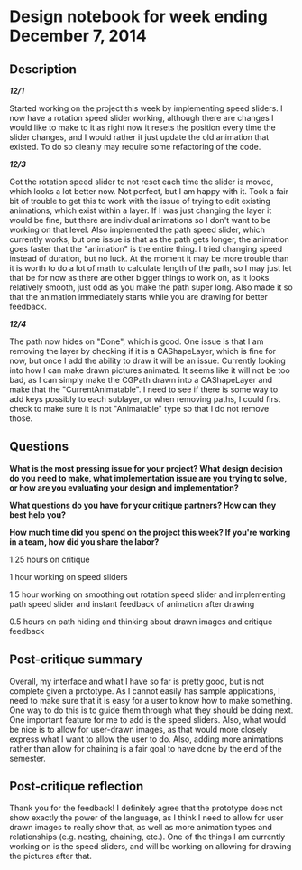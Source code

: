 # Design notebook for week ending December 7, 2014

## Description

***12/1***

Started working on the project this week by implementing speed sliders. I now have a rotation speed slider working, although there are changes I would like to make to it as right now it resets the position every time the slider changes, and I would rather it just update the old animation that existed. To do so cleanly may require some refactoring of the code.

***12/3***

Got the rotation speed slider to not reset each time the slider is moved, which looks a lot better now. Not perfect, but I am happy with it. Took a fair bit of trouble to get this to work with the issue of trying to edit existing animations, which exist within a layer. If I was just changing the layer it would be fine, but there are individual animations so I don't want to be working on that level. Also implemented the path speed slider, which currently works, but one issue is that as the path gets longer, the animation goes faster that the "animation" is the entire thing. I tried changing speed instead of duration, but no luck. At the moment it may be more trouble than it is worth to do a lot of math to calculate length of the path, so I may just let that be for now as there are other bigger things to work on, as it looks relatively smooth, just odd as you make the path super long. Also made it so that the animation immediately starts while you are drawing for better feedback. 

***12/4***

The path now hides on "Done", which is good. One issue is that I am removing the layer by checking if it is a CAShapeLayer, which is fine for now, but once I add the ability to draw it will be an issue. Currently looking into how I can make drawn pictures animated. It seems like it will not be too bad, as I can simply make the CGPath drawn into a CAShapeLayer and make that the "CurrentAnimatable". I need to see if there is some way to add keys possibly to each sublayer, or when removing paths, I could first check to make sure it is not "Animatable" type so that I do not remove those.

## Questions

**What is the most pressing issue for your project? What design decision do
you need to make, what implementation issue are you trying to solve, or how
are you evaluating your design and implementation?**

**What questions do you have for your critique partners? How can they best help
you?**

**How much time did you spend on the project this week? If you're working in a
team, how did you share the labor?**

1.25 hours on critique

1 hour working on speed sliders

1.5 hour working on smoothing out rotation speed slider and implementing path speed slider and instant feedback of animation after drawing

0.5 hours on path hiding and thinking about drawn images and critique feedback

## Post-critique summary

Overall, my interface and what I have so far is pretty good, but is not complete given a prototype. As I cannot easily has sample applications, I need to make sure that it is easy for a user to know how to make something. One way to do this is to guide them through what they should be doing next. One important feature for me to add is the speed sliders. Also, what would be nice is to allow for user-drawn images, as that would more closely express what I want to allow the user to do. Also, adding more animations rather than allow for chaining is a fair goal to have done by the end of the semester.

## Post-critique reflection

Thank you for the feedback! I definitely agree that the prototype does not show exactly the power of the language, as I think I need to allow for user drawn images to really show that, as well as more animation types and relationships (e.g. nesting, chaining, etc.). One of the things I am currently working on is the speed sliders, and will be working on allowing for drawing the pictures after that.
